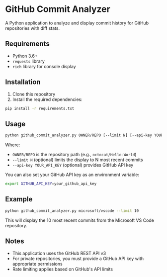 # GitHub Commit Analyzer

A Python application to analyze and display commit history for GitHub repositories with diff stats.

## Requirements

- Python 3.6+
- `requests` library
- `rich` library for console display

## Installation

1. Clone this repository
2. Install the required dependencies:

```bash
pip install -r requirements.txt
```

## Usage

```bash
python github_commit_analyzer.py OWNER/REPO [--limit N] [--api-key YOUR_API_KEY]
```

Where:
- `OWNER/REPO` is the repository path (e.g., `octocat/Hello-World`)
- `--limit N` (optional) limits the display to N most recent commits
- `--api-key YOUR_API_KEY` (optional) provides GitHub API key

You can also set your GitHub API key as an environment variable:

```bash
export GITHUB_API_KEY=your_github_api_key
```

## Example

```bash
python github_commit_analyzer.py microsoft/vscode --limit 10
```

This will display the 10 most recent commits from the Microsoft VS Code repository.

## Notes

- This application uses the GitHub REST API v3
- For private repositories, you must provide a GitHub API key with appropriate permissions
- Rate limiting applies based on GitHub's API limits